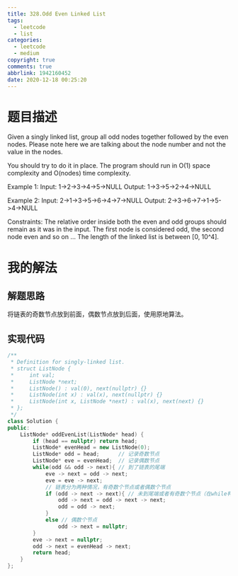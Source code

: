 ```yaml
---
title: 328.Odd Even Linked List
tags:
  - leetcode
  - list
categories:
  - leetcode
  - medium
copyright: true
comments: true
abbrlink: 1942160452
date: 2020-12-18 00:25:20
---
```

# 题目描述
Given a singly linked list, group all odd nodes together followed by the even nodes. Please note here we are talking about the node number and not the value in the nodes.

You should try to do it in place. The program should run in O(1) space complexity and O(nodes) time complexity.

Example 1:
Input: 1->2->3->4->5->NULL
Output: 1->3->5->2->4->NULL

Example 2:
Input: 2->1->3->5->6->4->7->NULL
Output: 2->3->6->7->1->5->4->NULL

Constraints:
The relative order inside both the even and odd groups should remain as it was in the input.
The first node is considered odd, the second node even and so on ...
The length of the linked list is between [0, 10^4].

# 我的解法
## 解题思路
将链表的奇数节点放到前面，偶数节点放到后面，使用原地算法。
## 实现代码
```C++
/**
 * Definition for singly-linked list.
 * struct ListNode {
 *     int val;
 *     ListNode *next;
 *     ListNode() : val(0), next(nullptr) {}
 *     ListNode(int x) : val(x), next(nullptr) {}
 *     ListNode(int x, ListNode *next) : val(x), next(next) {}
 * };
 */
class Solution {
public:
    ListNode* oddEvenList(ListNode* head) {
        if (head == nullptr) return head;
        ListNode* evenHead = new ListNode(0);
        ListNode* odd = head;      // 记录奇数节点
        ListNode* eve = evenHead;  // 记录偶数节点
        while(odd && odd -> next){ // 到了链表的尾端
            eve -> next = odd -> next;
            eve = eve -> next;
            // 链表分为两种情况，有奇数个节点或者偶数个节点
            if (odd -> next -> next){ // 未到尾端或者有奇数个节点（在while判断出跳出）
                odd -> next = odd -> next -> next;
                odd = odd -> next;
            }
            else // 偶数个节点
                odd -> next = nullptr;
        }
        eve -> next = nullptr;
        odd -> next = evenHead -> next;
        return head;
    }
};
```
